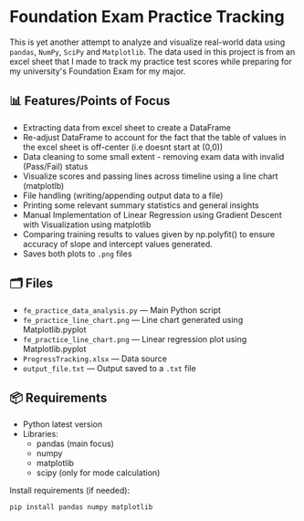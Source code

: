 # Foundation Exam Practice Tracking

This is yet another attempt to analyze and visualize real-world data using `pandas`, `NumPy`, `SciPy` and `Matplotlib`.
The data used in this project is from an excel sheet that I made to track my practice test scores while preparing for my university's Foundation Exam for my major.

## 📊 Features/Points of Focus
- Extracting data from excel sheet to create a DataFrame
- Re-adjust DataFrame to account for the fact that the table of values in the excel sheet is off-center (i.e doesnt start at (0,0))
- Data cleaning to some small extent - removing exam data with invalid (Pass/Fail) status 
- Visualize scores and passing lines across timeline using a line chart (matplotlb)
- File handling (writing/appending output data to a file)
- Printing some relevant summary statistics and general insights
- Manual Implementation of Linear Regression using Gradient Descent with Visualization using matplotlib
- Comparing training results to values given by np.polyfit() to ensure accuracy of slope and intercept values generated.
- Saves both plots to `.png` files

## 🗂️ Files

- `fe_practice_data_analysis.py` — Main Python script
- `fe_practice_line_chart.png` — Line chart generated using Matplotlib.pyplot
- `fe_practice_line_chart.png` — Linear regression plot using Matplotlib.pyplot
- `ProgressTracking.xlsx` — Data source
- `output_file.txt` — Output saved to a `.txt` file

## 📦 Requirements

- Python latest version
- Libraries:
  - pandas (main focus)
  - numpy
  - matplotlib
  - scipy (only for mode calculation)

Install requirements (if needed):

```bash
pip install pandas numpy matplotlib